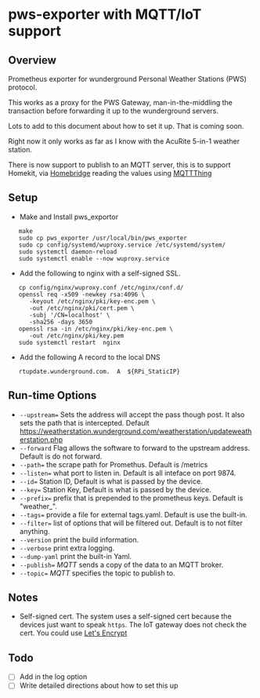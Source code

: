 # pws-exporter with MQTT/IoT support

## Overview
Prometheus exporter for wunderground Personal Weather Stations (PWS) protocol.

This works as a proxy for the PWS Gateway, man-in-the-middling the transaction before forwarding it up to the wunderground servers.  

Lots to add to this document about how to set it up.   That is coming soon.

Right now it only works as far as I know with the AcuRite 5-in-1 weather station.  

There is now support to publish to an MQTT server, this is to support Homekit, via [Homebridge](https://homebridge.io/) reading the values using [MQTTThing](https://github.com/arachnetech/homebridge-mqttthing)


## Setup
* Make and Install  pws_exportor
```
   make
   sudo cp pws_exporter /usr/local/bin/pws_exporter
   sudo cp config/systemd/wuproxy.service /etc/systemd/system/
   sudo systemctl daemon-reload
   sudo systemctl enable --now wuproxy.service
```

* Add the following to nginx with a self-signed SSL.
```
   cp config/nginx/wuproxy.conf /etc/nginx/conf.d/
   openssl req -x509 -newkey rsa:4096 \
      -keyout /etc/nginx/pki/key-enc.pem \
      -out /etc/nginx/pki/cert.pem \
      -subj '/CN=localhost' \
      -sha256 -days 3650
   openssl rsa -in /etc/nginx/pki/key-enc.pem \
      -out /etc/nginx/pki/key.pem
   sudo systemctl restart  nginx
```

* Add the following A record to the local DNS
```
   rtupdate.wunderground.com.  A  ${RPi_StaticIP}
```

## Run-time Options
* `--upstream=` Sets the address will accept the pass though post.  It also sets the path that is intercepted. Default https://weatherstation.wunderground.com/weatherstation/updateweatherstation.php
* `--forward` Flag allows the software to forward to the upstream address.  Default is do not forward.
* `--path=` the scrape path for Promethus.  Default is /metrics
* `--listen=` what port to listen in.  Default is all inteface on port 9874.
* `--id=` Station ID, Default is what is passed by the device.
* `--key=` Station Key, Default is what is passed by the device.
* `--prefix=` prefix that is prepended to the prometheus keys.  Default is "weather_".
* `--tags=` provide a file for external tags.yaml. Default is use the built-in.
* `--filter=` list of options that will be filtered out.  Default is to not filter anything.
* `--version` print the build information.
* `--verbose` print extra logging.
* `--dump-yaml` print the built-in Yaml.
* `--publish=` *MQTT* sends a copy of the data to an MQTT broker.
* `--topic=` *MQTT* specifies the topic to publish to.

## Notes
* Self-signed cert.   The system uses a self-signed cert because the devices just want to speak `https`.  The IoT gateway does not check the cert.  You could use [Let's Encrypt](https://letsencrypt.org/)

## Todo
- [ ] Add in the log option
- [ ] Write detailed directions about how to set this up
